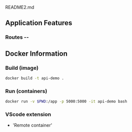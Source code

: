 README2.md




## Application Features
### Routes --

## Docker Information
### Build (image)
```bash
docker build -t api-demo .
```

### Run (containers)
```bash
docker run -v $PWD:/app -p 5000:5000 -it api-demo bash
```

### VScode extension
 - 'Remote container'